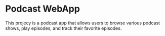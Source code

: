 # Podcast WebApp
This projecy is a podcast app that allows users to browse various podcast shows, play episodes, and track their favorite episodes.
